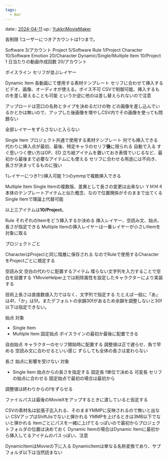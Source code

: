 ```yaml
---
tags:
  - Bar
---
```


date:: [2024-04-11](Daily_Note/2024-04-11.md)
up:: [YukkriMovieMaker](YukkriMovieMaker.md)

各制限
1ユーザーにつきアカウントは1つまで。

Software	3/アカウント
Project	5/Software
Rule	1/Project
Character	10/Software
Emotion	20/Character
Dynamic/Single/Multiple Item	10/Project
1 日当たりの動画作成回数	20/アカウント


ボイスライン
セリフが並ぶレイヤー

Dynamic Item
各動画にて使用する素材テンプレート
セリフに合わせて挿入する
ビデオ、画像、オーディオが使える。ボイス不可
CSVで制御可能、挿入するものを差し替えることも可能
というか逆に他のは差し替えられないので注意

アップロードは窓口の名称とタイプを決めるだけの物
どの画像を差し込んでいるかとかは無いので、アップした後画像を増やしCSV内でその画像を使っても問題ない

全部レイヤーをずらさないと入らない

Single Item
プロジェクト共通で使用する素材テンプレート
何でも挿入できる
代わりに挿入点が最初、最後、特定キャラのセリフ**後**に限られる
自動で入る
すぐ思いつく使い方はOP、ED
立ち絵アイテムを置いておき表情でいじるなど、最初から最後まで必要なアイテムにも使える
セリフに合わせる用途には不向き、長さが決まってるものに強い

1レイヤーにつき1つ挿入可能
1つのymmpで複数挿入できる

Multiple Item
Single Itemの複数版、差異として長さの変更は出来ない
ＹＭＭ４本体のテンプレートアイテムと似た概念、なので位置関係がそのままで出てくる
Single Itemで理論上代替可能


以上三アイテムは**10/Project**。

Rule
それぞれのItemをどう挿入するか決める
挿入レイヤー、空読み文、始点、長さが指定できる
Multiple Itemの挿入レイヤーは一番レイヤーが小さいItemを対象に取る

プロジェクトごと

CharacterはProjectと同じ階層に保存される
なのでRuleで使用するCharacterをProjectごとに規定する



空読み文
空白の代わりに配置するアイテム
喋らない文字列を入力することで空白を設置する
YMovieHelper上では削除属性を設定したキャラクターにより実装する

技術上長さは直接数値入力ではなく、文字列で指定する
たとえば一般に「あ」は4f、「か」は5f。またデフォルトの余韻30fがあるため余韻を調整しないと30f以下は指定できない。

始点
対象
- Single Item
- Multiple Item
固定始点
ボイスラインの最初か最後に配置できる

自由始点
キャラクターのセリフ開始時に配置する
調整値は正で遅らせ、負で早める
空読み文に合わせるといい感じ
ずらしても全体の長さは変わらない

長さ
始点に影響を受けない
対象
- Single Item
始点からの長さを指定する
固定長
f単位で決める
可変長
セリフの始点に合わせる
固定始点で最初の場合は最初から

調整値は終わりからのfをずらせる



ファイルパスは最後のMovieXをアップするときに渡していると仮定する

CSVの素材名は拡張子迄入れる、そのままYMMPに反映されるので無いと出ない
CSVアップはShiftJisでないと弾かれる
YMMPを上げるときは3MB以下でないと弾かれる
Itemごとにパスを一緒に上げてるっぽいので最初からプロジェクトフォルダの位置は決めておく
Dynamic Itemの場合はDynamic Itemに最初から挿入してるアイテムのパスっぽい、注意

DynamicItemはMovieの下に入る
DynamicItemは単なる名称変換であり、サブフォルダ以下は当然読まない

